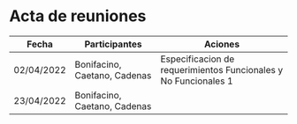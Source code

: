 # Acta de reuniones


|  Fecha |Participantes   |Aciones   |
| ------------ | ------------ | ------------ |
| 02/04/2022  | Bonifacino, Caetano, Cadenas   | Especificacion de requerimientos Funcionales y No Funcionales 1|
| 23/04/2022  | Bonifacino, Caetano, Cadenas |    |
